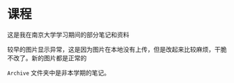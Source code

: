 # 课程

这是我在南京大学学习期间的部分笔记和资料

较早的图片显示异常，这是因为图片在本地没有上传，但是改起来比较麻烦，干脆不改了。新的图片都是正常的

`Archive` 文件夹中是非本学期的笔记。

